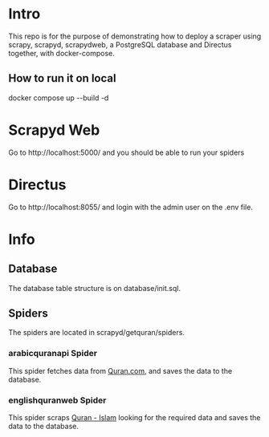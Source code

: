 # Intro

This repo is for the purpose of demonstrating how to deploy a scraper using scrapy, scrapyd, scrapydweb, a PostgreSQL database and Directus together, with docker-compose.

## How to run it on local

docker compose up --build -d

# Scrapyd Web

Go to http://localhost:5000/ and you should be able to run your spiders

# Directus

Go to http://localhost:8055/ and login with the admin user on the .env file. 

# Info

## Database

The database table structure is on database/init.sql.

## Spiders

The spiders are located in scrapyd/getquran/spiders.

### arabicquranapi Spider

This spider fetches data from [Quran.com](https://api-docs.quran.com/docs/category/quran.com-api), and saves the data to the database.

### englishquranweb Spider

This spider scraps [Quran - Islam](https://www.quran-islam.org/main_topics/quran/quran_in_english/sura_1_to_7_(P1322).html) looking for the required data and saves the data to the database. 
